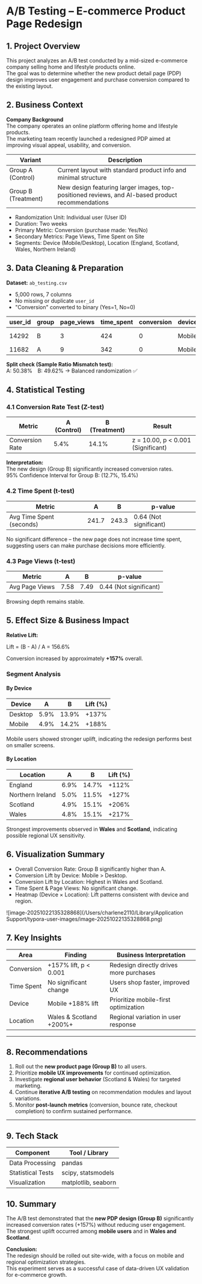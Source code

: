# A/B Testing – E-commerce Product Page Redesign

## 1. Project Overview
This project analyzes an A/B test conducted by a mid-sized e-commerce company selling home and lifestyle products online.  
The goal was to determine whether the new product detail page (PDP) design improves user engagement and purchase conversion compared to the existing layout.

## 2. Business Context

**Company Background**  
The company operates an online platform offering home and lifestyle products.  
The marketing team recently launched a redesigned PDP aimed at improving visual appeal, usability, and conversion.

| Variant | Description |
|----------|--------------|
| Group A (Control) | Current layout with standard product info and minimal structure |
| Group B (Treatment) | New design featuring larger images, top-positioned reviews, and AI-based product recommendations |

- Randomization Unit: Individual user (User ID)  
- Duration: Two weeks  
- Primary Metric: Conversion (purchase made: Yes/No)  
- Secondary Metrics: Page Views, Time Spent on Site  
- Segments: Device (Mobile/Desktop), Location (England, Scotland, Wales, Northern Ireland)

## 3. Data Cleaning & Preparation

**Dataset:** `ab_testing.csv`  
- 5,000 rows, 7 columns  
- No missing or duplicate `user_id`  
- "Conversion" converted to binary (Yes=1, No=0)

| user_id | group | page_views | time_spent | conversion | device | location |
|----------|--------|------------|-------------|-------------|----------|-----------|
| 14292 | B | 3 | 424 | 0 | Mobile | Northern Ireland |
| 11682 | A | 9 | 342 | 0 | Mobile | Scotland |

**Split check (Sample Ratio Mismatch test):**  
A: 50.38% B: 49.62% → Balanced randomization ✅

## 4. Statistical Testing

### 4.1 Conversion Rate Test (Z-test)

| Metric | A (Control) | B (Treatment) | Result |
|---------|--------------|---------------|--------|
| Conversion Rate | 5.4% | 14.1% | z = 10.00, p < 0.001 (Significant) |

**Interpretation:**  
The new design (Group B) significantly increased conversion rates.  
95% Confidence Interval for Group B: (12.7%, 15.4%)

### 4.2 Time Spent (t-test)

| Metric | A | B | p-value |
|---------|---|---|----------|
| Avg Time Spent (seconds) | 241.7 | 243.3 | 0.64 (Not significant) |

No significant difference – the new page does not increase time spent, suggesting users can make purchase decisions more efficiently.

### 4.3 Page Views (t-test)

| Metric | A | B | p-value |
|---------|---|---|----------|
| Avg Page Views | 7.58 | 7.49 | 0.44 (Not significant) |

Browsing depth remains stable.

## 5. Effect Size & Business Impact

**Relative Lift:**

Lift = (B - A) / A = 156.6%

Conversion increased by approximately **+157%** overall.

### Segment Analysis

#### By Device

| Device | A | B | Lift (%) |
|---------|---|---|-----------|
| Desktop | 5.9% | 13.9% | +137% |
| Mobile | 4.9% | 14.2% | +188% |

Mobile users showed stronger uplift, indicating the redesign performs best on smaller screens.

#### By Location

| Location | A | B | Lift (%) |
|-----------|---|---|-----------|
| England | 6.9% | 14.7% | +112% |
| Northern Ireland | 5.0% | 11.5% | +127% |
| Scotland | 4.9% | 15.1% | +206% |
| Wales | 4.8% | 15.1% | +217% |

Strongest improvements observed in **Wales** and **Scotland**, indicating possible regional UX sensitivity.

## 6. Visualization Summary

- Overall Conversion Rate: Group B significantly higher than A.  
- Conversion Lift by Device: Mobile > Desktop.  
- Conversion Lift by Location: Highest in Wales and Scotland.  
- Time Spent & Page Views: No significant change.  
- Heatmap (Device × Location): Lift patterns consistent with device and region.

![image-20251022135328868](/Users/charlene2110/Library/Application Support/typora-user-images/image-20251022135328868.png)

## 7. Key Insights

| Area | Finding | Business Interpretation |
|------|----------|--------------------------|
| Conversion | +157% lift, p < 0.001 | Redesign directly drives more purchases |
| Time Spent | No significant change | Users shop faster, improved UX |
| Device | Mobile +188% lift | Prioritize mobile-first optimization |
| Location | Wales & Scotland +200%+ | Regional variation in user response |

---

## 8. Recommendations

1. Roll out the **new product page (Group B)** to all users.  
2. Prioritize **mobile UX improvements** for continued optimization.  
3. Investigate **regional user behavior** (Scotland & Wales) for targeted marketing.  
4. Continue **iterative A/B testing** on recommendation modules and layout variations.  
5. Monitor **post-launch metrics** (conversion, bounce rate, checkout completion) to confirm sustained performance.

---

## 9. Tech Stack

| Component | Tool / Library |
|------------|----------------|
| Data Processing | pandas |
| Statistical Tests | scipy, statsmodels |
| Visualization | matplotlib, seaborn |

## 10. Summary

The A/B test demonstrated that the **new PDP design (Group B)** significantly increased conversion rates (+157%) without reducing user engagement.  
The strongest uplift occurred among **mobile users** and in **Wales and Scotland**.  

**Conclusion:**  
The redesign should be rolled out site-wide, with a focus on mobile and regional optimization strategies.  
This experiment serves as a successful case of data-driven UX validation for e-commerce growth.
